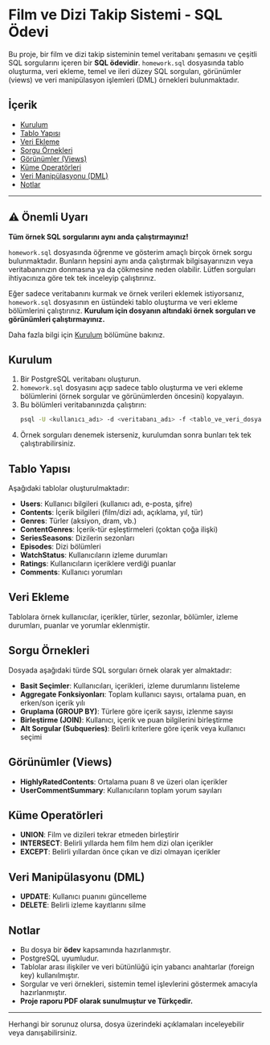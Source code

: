 # Film ve Dizi Takip Sistemi - SQL Ödevi

Bu proje, bir film ve dizi takip sisteminin temel veritabanı şemasını ve çeşitli SQL sorgularını içeren bir **SQL ödevidir**. `homework.sql` dosyasında tablo oluşturma, veri ekleme, temel ve ileri düzey SQL sorguları, görünümler (views) ve veri manipülasyon işlemleri (DML) örnekleri bulunmaktadır.

## İçerik

- [Kurulum](#kurulum)
- [Tablo Yapısı](#tablo-yapısı)
- [Veri Ekleme](#veri-ekleme)
- [Sorgu Örnekleri](#sorgu-örnekleri)
- [Görünümler (Views)](#görünümler-views)
- [Küme Operatörleri](#küme-operatörleri)
- [Veri Manipülasyonu (DML)](#veri-manipülasyonu-dml)
- [Notlar](#notlar)

---

## ⚠️ Önemli Uyarı

**Tüm örnek SQL sorgularını aynı anda çalıştırmayınız!**

`homework.sql` dosyasında öğrenme ve gösterim amaçlı birçok örnek sorgu bulunmaktadır. Bunların hepsini aynı anda çalıştırmak bilgisayarınızın veya veritabanınızın donmasına ya da çökmesine neden olabilir. Lütfen sorguları ihtiyacınıza göre tek tek inceleyip çalıştırınız.

Eğer sadece veritabanını kurmak ve örnek verileri eklemek istiyorsanız, `homework.sql` dosyasının en üstündeki tablo oluşturma ve veri ekleme bölümlerini çalıştırınız. **Kurulum için dosyanın altındaki örnek sorguları ve görünümleri çalıştırmayınız.**

Daha fazla bilgi için [Kurulum](#kurulum) bölümüne bakınız.

## Kurulum

1. Bir PostgreSQL veritabanı oluşturun.
2. `homework.sql` dosyasını açıp sadece tablo oluşturma ve veri ekleme bölümlerini (örnek sorgular ve görünümlerden öncesini) kopyalayın.
3. Bu bölümleri veritabanınızda çalıştırın:
   ```sh
   psql -U <kullanıcı_adı> -d <veritabanı_adı> -f <tablo_ve_veri_dosyası.sql>
   ```
4. Örnek sorguları denemek isterseniz, kurulumdan sonra bunları tek tek çalıştırabilirsiniz.

## Tablo Yapısı

Aşağıdaki tablolar oluşturulmaktadır:

- **Users**: Kullanıcı bilgileri (kullanıcı adı, e-posta, şifre)
- **Contents**: İçerik bilgileri (film/dizi adı, açıklama, yıl, tür)
- **Genres**: Türler (aksiyon, dram, vb.)
- **ContentGenres**: İçerik-tür eşleştirmeleri (çoktan çoğa ilişki)
- **SeriesSeasons**: Dizilerin sezonları
- **Episodes**: Dizi bölümleri
- **WatchStatus**: Kullanıcıların izleme durumları
- **Ratings**: Kullanıcıların içeriklere verdiği puanlar
- **Comments**: Kullanıcı yorumları

## Veri Ekleme

Tablolara örnek kullanıcılar, içerikler, türler, sezonlar, bölümler, izleme durumları, puanlar ve yorumlar eklenmiştir.

## Sorgu Örnekleri

Dosyada aşağıdaki türde SQL sorguları örnek olarak yer almaktadır:

- **Basit Seçimler**: Kullanıcıları, içerikleri, izleme durumlarını listeleme
- **Aggregate Fonksiyonları**: Toplam kullanıcı sayısı, ortalama puan, en erken/son içerik yılı
- **Gruplama (GROUP BY)**: Türlere göre içerik sayısı, izlenme sayısı
- **Birleştirme (JOIN)**: Kullanıcı, içerik ve puan bilgilerini birleştirme
- **Alt Sorgular (Subqueries)**: Belirli kriterlere göre içerik veya kullanıcı seçimi

## Görünümler (Views)

- **HighlyRatedContents**: Ortalama puanı 8 ve üzeri olan içerikler
- **UserCommentSummary**: Kullanıcıların toplam yorum sayıları

## Küme Operatörleri

- **UNION**: Film ve dizileri tekrar etmeden birleştirir
- **INTERSECT**: Belirli yıllarda hem film hem dizi olan içerikler
- **EXCEPT**: Belirli yıllardan önce çıkan ve dizi olmayan içerikler

## Veri Manipülasyonu (DML)

- **UPDATE**: Kullanıcı puanını güncelleme
- **DELETE**: Belirli izleme kayıtlarını silme

## Notlar

- Bu dosya bir **ödev** kapsamında hazırlanmıştır.
- PostgreSQL uyumludur.
- Tablolar arası ilişkiler ve veri bütünlüğü için yabancı anahtarlar (foreign key) kullanılmıştır.
- Sorgular ve veri örnekleri, sistemin temel işlevlerini göstermek amacıyla hazırlanmıştır.
- **Proje raporu PDF olarak sunulmuştur ve Türkçedir.**

---

Herhangi bir sorunuz olursa, dosya üzerindeki açıklamaları inceleyebilir veya danışabilirsiniz.
